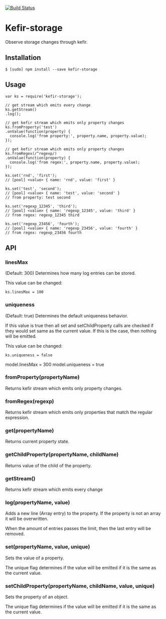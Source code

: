 [![Build Status](https://travis-ci.org/mazehall/kefir-storage.svg?branch=master)](https://travis-ci.org/mazehall/kefir-storage)

# Kefir-storage

Observe storage changes through kefir.


## Installation

````
$ [sudo] npm install --save kefir-storage
````
    
## Usage

```
var ks = require('kefir-storage');

// get stream which emits every change
ks.getStream()
.log();

// get kefir stream which emits only property changes
ks.fromProperty('test')
.onValue(function(property) {
  console.log('from property:', property.name, property.value);
});

// get kefir stream which emits only property changes
ks.fromRegex(/^regexp/)
.onValue(function(property) {
  console.log('from regex:', property.name, property.value);
});

ks.set('rnd', 'first');
// [pool] <value> { name: 'rnd', value: 'first' }

ks.set('test', 'second');
// [pool] <value> { name: 'test', value: 'second' }
// from property: test second

ks.set('regexp_12345', 'third');
// [pool] <value> { name: 'regexp_12345', value: 'third' }
// from regex: regexp_12345 third

ks.set('regexp_23456', 'fourth');
// [pool] <value> { name: 'regexp_23456', value: 'fourth' }
// from regex: regexp_23456 fourth
```

## API

### linesMax

(Default: 300) Determines how many log entries can be stored.

This value can be changed:

```ks.linesMax = 100```

### uniqueness

(Default: true) Determines the default uniqueness behavior.

If this value is true then all set and setChildProperty calls are checked if they would set same as the current value. If this is the case, then nothing will be emitted.

This value can be changed:

```ks.uniqueness = false```

model.linesMax = 300
model.uniqueness = true

### fromProperty(propertyName)

Returns kefir stream which emits only property changes.

### fromRegex(regexp)

Returns kefir stream which emits only properties that match the regular expression.

### get(propertyName)

Returns current property state.

### getChildProperty(propertyName, childName)

Returns value of the child of the property. 

### getStream()

Returns kefir stream which emits every change

### log(propertyName, value)

Adds a new line (Array entry) to the property. If the property is not an array it will be overwritten.

When the amount of entries passes the limit, then the last entry will be removed. 

### set(propertyName, value, unique)

Sets the value of a property.

The unique flag determines if the value will be emitted if it is the same as the current value.
 
### setChildProperty(propertyName, childName, value, unique)

Sets the property of an object.

The unique flag determines if the value will be emitted if it is the same as the current value.
